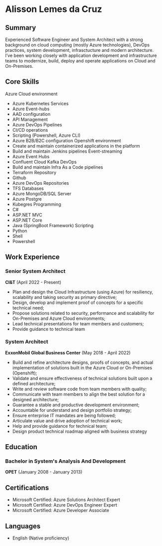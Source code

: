 # Alisson Lemes da Cruz

## Summary
Experienced Software Engineer and System Architect with a strong background on cloud computing (mostly Azure technologies), DevOps practices, system development, infrasctucture and modern architecture.
I’ve been working closely with application development and infrastructure teams to modernize, build, deploy and operate applications on Cloud and On-Premises.


## Core Skills
Azure Cloud environment
- Azure Kubernetes Services
- Azure Event-hubs
- AAD configuration
- API Management
- Azure DevOps Pipelines
- CI/CD operations
- Scripting (Powershell, Azure CLI)
- Azure B2B/B2C configuration
Openshift environment
- Create and maintain containerized applications in the platform
- Build and maintain Jenkins pipelines
Event-streaming
- Azure Event Hubs
- Confluent Cloud Kafka
DevOps
- Build and maintain Infra As a Code pipelines
- Terraform
Repository
- Github
- Azure DevOps Repositories
- TFS
Databases
- Azure MongoDB/SQL Server
- Azure Postgre
- Kubegres
Programming
- C#
- ASP.NET MVC
- ASP.NET Core
- Java (SpringBoot Framework)
Scripting
- Python
- Shell
- Powershell

## Work Experience
### Senior System Architect
**CI&T** (April 2022 - Present)
- Plan and design the Cloud Infrastructure (using Azure) for resiliency, scalability and taking security as primary directive;
- Design, develop and implement proof of concepts for a specific technical need;
- Propose solutions related to security, performance and scalability for On-Premises and Azure Cloud environments;
- Lead technical presentations for team members and customers;
- Provide guidance to technical team

### System Architect
**ExxonMobil Global Business Center** (May 2018 - April 2022)
- Build and refine architecture designs, proofs of concepts, and actual implementation of solutions built in the Azure Cloud or On-Premises (Openshift);
- Validate and ensure effectiveness of technical solutions built upon a defined architecture;
- Write and review software code from team members with quality;
- Communicate with team members to align the best solution for a designed architecture;
- Guarantee a stable and productive development environment;
- Accountable for understand and design portfolio strategy;
- Ensure enterprise IT mandates are being followed;
- Articulate value and drive adoption of technical work;
- Help and provide guidance for technical team;
- Design product technical roadmap aligned with business strategy 

## Education
### Bachelor in System's Analysis And Development
**OPET** (January 2008 - January 2013)

## Certifications
- Microsoft Certified: Azure Solutions Architect Expert
- Microsoft Certified: Azure DevOps Engineer Expert
- Microsoft Certified: Azure Developer Associate

## Languages
- English (Native proficiency)

